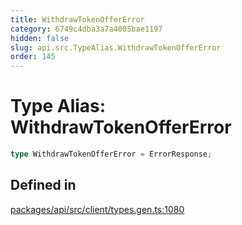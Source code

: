 ```yaml
---
title: WithdrawTokenOfferError
category: 6749c4dba3a7a4005bae1197
hidden: false
slug: api.src.TypeAlias.WithdrawTokenOfferError
order: 145
---
```


# Type Alias: WithdrawTokenOfferError

```ts
type WithdrawTokenOfferError = ErrorResponse;
```

## Defined in

[packages/api/src/client/types.gen.ts:1080](https://github.com/zkcloudworker/minatokens-lib/blob/main/packages/api/src/client/types.gen.ts#L1080)
